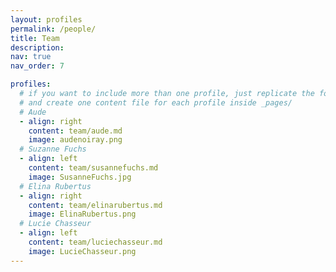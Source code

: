 ```yaml
---
layout: profiles
permalink: /people/
title: Team
description:
nav: true
nav_order: 7

profiles:
  # if you want to include more than one profile, just replicate the following block
  # and create one content file for each profile inside _pages/
  # Aude
  - align: right
    content: team/aude.md
    image: audenoiray.png
  # Suzanne Fuchs
  - align: left
    content: team/susannefuchs.md
    image: SusanneFuchs.jpg
  # Elina Rubertus
  - align: right
    content: team/elinarubertus.md
    image: ElinaRubertus.png
  # Lucie Chasseur
  - align: left
    content: team/luciechasseur.md
    image: LucieChasseur.png
---
```

